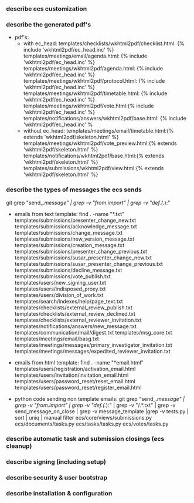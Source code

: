### describe ecs customization

### describe the generated pdf's

* pdf's:
    + with ec_head:
templates/checklists/wkhtml2pdf/checklist.html:    {% include 'wkhtml2pdf/ec_head.inc' %}
templates/meetings/email/agenda.html:    {% include 'wkhtml2pdf/ec_head.inc' %}
templates/meetings/wkhtml2pdf/agenda.html:    {% include 'wkhtml2pdf/ec_head.inc' %}
templates/meetings/wkhtml2pdf/protocol.html:    {% include 'wkhtml2pdf/ec_head.inc' %}
templates/meetings/wkhtml2pdf/timetable.html:    {% include 'wkhtml2pdf/ec_head.inc' %}
templates/meetings/wkhtml2pdf/vote.html:{% include 'wkhtml2pdf/ec_head.inc' %}
templates/notifications/answers/wkhtml2pdf/base.html:    {% include 'wkhtml2pdf/ec_head.inc' %
    + without ec_head:
templates/meetings/email/timetable.html:{% extends 'wkhtml2pdf/skeleton.html' %}
templates/meetings/wkhtml2pdf/vote_preview.html:{% extends 'wkhtml2pdf/skeleton.html' %}
templates/notifications/wkhtml2pdf/base.html:{% extends 'wkhtml2pdf/skeleton.html' %}
templates/submissions/wkhtml2pdf/view.html:{% extends 'wkhtml2pdf/skeleton.html' %}

### describe the types of messages the ecs sends
git grep "send_.*message" | grep -v "from.*import" | grep -v "def.*(.*):"

* emails from text template: find . -name "*.txt"
templates/submissions/presenter_change_new.txt
templates/submissions/acknowledge_message.txt
templates/submissions/change_message.txt
templates/submissions/new_version_message.txt
templates/submissions/creation_message.txt
templates/submissions/presenter_change_previous.txt
templates/submissions/susar_presenter_change_new.txt
templates/submissions/susar_presenter_change_previous.txt
templates/submissions/decline_message.txt
templates/submissions/vote_publish.txt
templates/users/new_signing_user.txt
templates/users/indisposed_proxy.txt
templates/users/division_of_work.txt
templates/search/indexes/help/page_text.txt
templates/checklists/external_review_publish.txt
templates/checklists/external_review_declined.txt
templates/checklists/external_reviewer_invitation.txt
templates/notifications/answers/new_message.txt
templates/communication/mail/digest.txt
templates/msg_core.txt
templates/meetings/email/basg.txt
templates/meetings/messages/primary_investigator_invitation.txt
templates/meetings/messages/expedited_reviewer_invitation.txt

* emails from html template: find . -name "*email.html"
templates/users/registration/activation_email.html
templates/users/invitation/invitation_email.html
templates/users/password_reset/reset_email.html
templates/users/password_reset/register_email.html

* python code sending non template emails: git grep "send_.*message" | grep -v "from.*import" | grep -v "def.*(.*):"  | grep -v "/.*\.txt" | grep -v send_message_on_close | grep -v message_template |grep -v tests.py | sort | uniq | manual filter
ecs/core/views/submissions.py
ecs/documents/tasks.py
ecs/tasks/tasks.py
ecs/votes/tasks.py

### describe automatic task and submission closings (ecs cleanup)

### describe signing (including setup)

### describe security & user bootstrap

### describe installation & configuration
